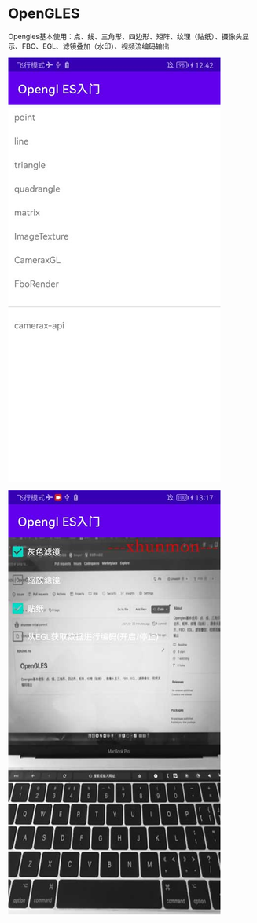 # OpenGLES
Opengles基本使用：点、线、三角形、四边形、矩阵、纹理（贴纸）、摄像头显示、FBO、EGL、滤镜叠加（水印）、视频流编码输出


![1](https://raw.githubusercontent.com/xhunmon/OpenGLES/main/doc/1.jpg)


![2](https://raw.githubusercontent.com/xhunmon/OpenGLES/main/doc/2.jpg)

